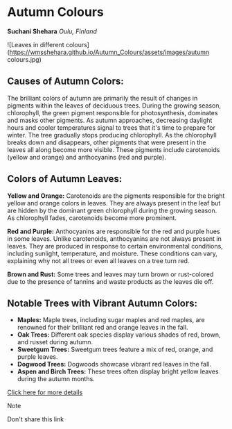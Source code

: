 # Autumn Colours
**Suchani Shehara**
*Oulu, Finland*

![Leaves in different colours](https://wmsshehara.github.io/Autumn_Colours/assets/images/autumn colours.jpg)

## Causes of Autumn Colors:

The brilliant colors of autumn are primarily the result of changes in pigments within the leaves of deciduous trees. During the growing season, chlorophyll, the green pigment responsible for photosynthesis, dominates and masks other pigments.
As autumn approaches, decreasing daylight hours and cooler temperatures signal to trees that it's time to prepare for winter. The tree gradually stops producing chlorophyll.
As the chlorophyll breaks down and disappears, other pigments that were present in the leaves all along become more visible. These pigments include carotenoids (yellow and orange) and anthocyanins (red and purple).

## Colors of Autumn Leaves:

**Yellow and Orange:** Carotenoids are the pigments responsible for the bright yellow and orange colors in leaves. They are always present in the leaf but are hidden by the dominant green chlorophyll during the growing season. As chlorophyll fades, carotenoids become more prominent.

**Red and Purple:** Anthocyanins are responsible for the red and purple hues in some leaves. Unlike carotenoids, anthocyanins are not always present in leaves. They are produced in response to certain environmental conditions, including sunlight, temperature, and moisture. These conditions can vary, explaining why not all trees or even all leaves on a tree turn red.

**Brown and Rust:** Some trees and leaves may turn brown or rust-colored due to the presence of tannins and waste products as the leaves die off.

## Notable Trees with Vibrant Autumn Colors:

- **Maples:** Maple trees, including sugar maples and red maples, are renowned for their brilliant red and orange leaves in the fall.
- **Oak Trees:** Different oak species display various shades of red, brown, and russet during autumn.
- **Sweetgum Trees:** Sweetgum trees feature a mix of red, orange, and purple leaves.
- **Dogwood Trees:** Dogwoods showcase vibrant red leaves in the fall.
- **Aspen and Birch Trees:** These trees often display bright yellow leaves during the autumn months.


[Click here for more details](https://wowsciencefacts.com/science/science-autumn-colors/)

> [!NOTE]
> Don't share this link